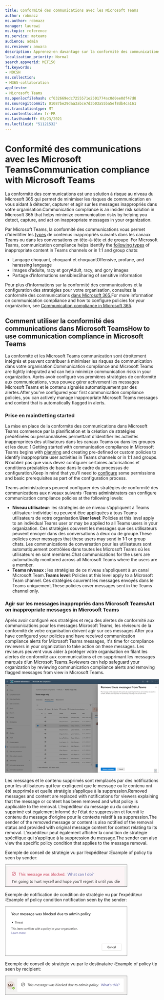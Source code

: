 ```yaml
---
title: Conformité des communications avec les Microsoft Teams
author: robmazz
ms.author: robmazz
manager: laurawi
ms.topic: reference
ms.service: msteams
audience: admin
ms.reviewer: anwara
description: Apprenez-en davantage sur la conformité des communications, qui fait partie du jeu de solutions de risque Insider, du point de vue Microsoft Teams (cela fait partie de la fonctionnalité de conformité des communications M365).
localization_priority: Normal
search.appverid: MET150
f1.keywords:
- NOCSH
ms.collection:
- M365-collaboration
appliesto:
- Microsoft Teams
ms.openlocfilehash: cf032669edc7255571e2501774ac0d0ee0df47d8
ms.sourcegitcommit: 01087be29daa3abce7d3b03a55ba5ef8db4ca161
ms.translationtype: MT
ms.contentlocale: fr-FR
ms.lasthandoff: 03/23/2021
ms.locfileid: "51121532"
---
```

# <a name="communication-compliance-with-microsoft-teams"></a><span data-ttu-id="99dd0-103">Conformité des communications avec les Microsoft Teams</span><span class="sxs-lookup"><span data-stu-id="99dd0-103">Communication compliance with Microsoft Teams</span></span>

<span data-ttu-id="99dd0-104">La conformité des communications est une solution à risque au niveau du Microsoft 365 qui permet de minimiser les risques de communication en vous aidant à détecter, capturer et agir sur les messages inappropriés dans votre organisation.</span><span class="sxs-lookup"><span data-stu-id="99dd0-104">Communication compliance is an insider risk solution in Microsoft 365 that helps minimize communication risks by helping you detect, capture, and act on inappropriate messages in your organization.</span></span>

<span data-ttu-id="99dd0-105">Par Microsoft Teams, la conformité des communications vous permet d’identifier les [types](/microsoft-365/compliance/communication-compliance-feature-reference) de contenus inappropriés suivants dans les canaux Teams ou dans les conversations en tête-à-tête et de groupe :</span><span class="sxs-lookup"><span data-stu-id="99dd0-105">For Microsoft Teams, communication compliance helps identify the [following types](/microsoft-365/compliance/communication-compliance-feature-reference) of inappropriate content in Teams channels or in 1:1 and group chats:</span></span>

- <span data-ttu-id="99dd0-106">Langage choquant, choquant et choquant</span><span class="sxs-lookup"><span data-stu-id="99dd0-106">Offensive, profane, and harassing language</span></span>
- <span data-ttu-id="99dd0-107">Images d’adulte, racy et gory</span><span class="sxs-lookup"><span data-stu-id="99dd0-107">Adult, racy, and gory images</span></span>
- <span data-ttu-id="99dd0-108">Partage d’informations sensibles</span><span class="sxs-lookup"><span data-stu-id="99dd0-108">Sharing of sensitive information</span></span>

<span data-ttu-id="99dd0-109">Pour plus d’informations sur la conformité des communications et la configuration des stratégies pour votre organisation, consultez la conformité des communications [dans Microsoft 365.](/microsoft-365/compliance/communication-compliance)</span><span class="sxs-lookup"><span data-stu-id="99dd0-109">For more information on communication compliance and how to configure policies for your organization, see [Communication compliance in Microsoft 365](/microsoft-365/compliance/communication-compliance).</span></span>

## <a name="how-to-use-communication-compliance-in-microsoft-teams"></a><span data-ttu-id="99dd0-110">Comment utiliser la conformité des communications dans Microsoft Teams</span><span class="sxs-lookup"><span data-stu-id="99dd0-110">How to use communication compliance in Microsoft Teams</span></span>

<span data-ttu-id="99dd0-111">La conformité et les Microsoft Teams communication sont étroitement intégrés et peuvent contribuer à minimiser les risques de communication dans votre organisation.</span><span class="sxs-lookup"><span data-stu-id="99dd0-111">Communication compliance and Microsoft Teams are tightly integrated and can help minimize communication risks in your organization.</span></span> <span data-ttu-id="99dd0-112">Après avoir configuré vos premières stratégies de conformité aux communications, vous pouvez gérer activement les messages Microsoft Teams et le contenu signalés automatiquement par des alertes.</span><span class="sxs-lookup"><span data-stu-id="99dd0-112">After you've configured your first communication compliance policies, you can actively manage inappropriate Microsoft Teams messages and content that is automatically flagged in alerts.</span></span>

### <a name="getting-started"></a><span data-ttu-id="99dd0-113">Prise en main</span><span class="sxs-lookup"><span data-stu-id="99dd0-113">Getting started</span></span>

<span data-ttu-id="99dd0-114">La mise en place de la conformité [](/microsoft-365/compliance/communication-compliance-plan) des communications dans Microsoft Teams commence par la planification et la création de stratégies prédéfinées ou personnalisées permettant d’identifier les activités inappropriées des utilisateurs dans les canaux Teams ou dans les groupes et les deux: 1.</span><span class="sxs-lookup"><span data-stu-id="99dd0-114">Getting started with communication compliance in Microsoft Teams begins with [planning](/microsoft-365/compliance/communication-compliance-plan) and creating pre-defined or custom policies to identify inappropriate user activities in Teams channels or in 1:1 and groups.</span></span> <span data-ttu-id="99dd0-115">N’oubliez pas que [](/microsoft-365/compliance/communication-compliance-configure) vous devez configurer certaines autorisations et conditions préalables de base dans le cadre du processus de configuration.</span><span class="sxs-lookup"><span data-stu-id="99dd0-115">Keep in mind that you'll need to [configure](/microsoft-365/compliance/communication-compliance-configure) some permissions and basic prerequisites as part of the configuration process.</span></span>

<span data-ttu-id="99dd0-116">Teams administrateurs peuvent configurer des stratégies de conformité des communications aux niveaux suivants :</span><span class="sxs-lookup"><span data-stu-id="99dd0-116">Teams administrators can configure communication compliance policies at the following levels:</span></span>

- <span data-ttu-id="99dd0-117">**Niveau utilisateur**: les stratégies de ce niveau s’appliquent à Teams utilisateur individuel ou peuvent être appliquées à tous Teams utilisateurs de votre organisation.</span><span class="sxs-lookup"><span data-stu-id="99dd0-117">**User level**: Policies at this level apply to an individual Teams user or may be applied to all Teams users in your organization.</span></span> <span data-ttu-id="99dd0-118">Ces stratégies couvrent les messages que ces utilisateurs peuvent envoyer dans des conversations à deux ou de groupe.</span><span class="sxs-lookup"><span data-stu-id="99dd0-118">These policies cover messages that these users may send in 1:1 or group chats.</span></span> <span data-ttu-id="99dd0-119">Les communications de conversation pour les utilisateurs sont automatiquement contrôlées dans toutes les Microsoft Teams où les utilisateurs en sont membres.</span><span class="sxs-lookup"><span data-stu-id="99dd0-119">Chat communications for the users are automatically monitored across all Microsoft Teams where the users are a member.</span></span>
- <span data-ttu-id="99dd0-120">**Teams niveaux :** les stratégies de ce niveau s’appliquent à un canal Microsoft Team.</span><span class="sxs-lookup"><span data-stu-id="99dd0-120">**Teams level**: Policies at this level apply to a Microsoft Team channel.</span></span> <span data-ttu-id="99dd0-121">Ces stratégies couvrent les messages envoyés dans le Teams uniquement.</span><span class="sxs-lookup"><span data-stu-id="99dd0-121">These policies cover messages sent in the Teams channel only.</span></span>

### <a name="act-on-inappropriate-messages-in-microsoft-teams"></a><span data-ttu-id="99dd0-122">Agir sur les messages inappropriés dans Microsoft Teams</span><span class="sxs-lookup"><span data-stu-id="99dd0-122">Act on inappropriate messages in Microsoft Teams</span></span>

<span data-ttu-id="99dd0-123">Après avoir configuré vos stratégies et reçu des alertes de conformité aux communications pour les messages Microsoft Teams, les réviseurs de la conformité de votre organisation doivent agir sur ces messages.</span><span class="sxs-lookup"><span data-stu-id="99dd0-123">After you have configured your policies and have received communication compliance alerts for Microsoft Teams messages, it's time for compliance reviewers in your organization to take action on these messages.</span></span> <span data-ttu-id="99dd0-124">Les réviseurs peuvent vous aider à protéger votre organisation en filant les alertes de conformité aux communications et en supprimant les messages marqués d’un Microsoft Teams.</span><span class="sxs-lookup"><span data-stu-id="99dd0-124">Reviewers can help safeguard your organization by reviewing communication compliance alerts and removing flagged messages from view in Microsoft Teams.</span></span>

![Supprimer un message dans Teams](./media/communication-compliance-remove-teams-message.png)

<span data-ttu-id="99dd0-126">Les messages et le contenu supprimés sont remplacés par des notifications pour les utilisateurs qui leur expliquent que le message ou le contenu ont été supprimés et quelle stratégie s’applique à la suppression.</span><span class="sxs-lookup"><span data-stu-id="99dd0-126">Removed messages and content are replaced with notifications for viewers explaining that the message or content has been removed and what policy is applicable to the removal.</span></span> <span data-ttu-id="99dd0-127">L’expéditeur du message ou du contenu supprimé est également informé de l’état de suppression et fournit le contenu du message d’origine pour le contexte relatif à sa suppression.</span><span class="sxs-lookup"><span data-stu-id="99dd0-127">The sender of the removed message or content is also notified of the removal status and provided with original message content for context relating to its removal.</span></span> <span data-ttu-id="99dd0-128">L’expéditeur peut également afficher la condition de stratégie spécifique qui s’applique à la suppression du message.</span><span class="sxs-lookup"><span data-stu-id="99dd0-128">The sender can also view the specific policy condition that applies to the message removal.</span></span>

<span data-ttu-id="99dd0-129">Exemple de conseil de stratégie vu par l’expéditeur :</span><span class="sxs-lookup"><span data-stu-id="99dd0-129">Example of policy tip seen by sender:</span></span>

![Conseil de stratégie pour l’expéditeur](./media/communication-compliance-warning-1.png)

<span data-ttu-id="99dd0-131">Exemple de notification de condition de stratégie vu par l’expéditeur :</span><span class="sxs-lookup"><span data-stu-id="99dd0-131">Example of policy condition notification seen by the sender:</span></span>

![Informations sur les conditions de stratégie de l’expéditeur](./media/communication-compliance-warning-2.png)

<span data-ttu-id="99dd0-133">Exemple de conseil de stratégie vu par le destinataire :</span><span class="sxs-lookup"><span data-stu-id="99dd0-133">Example of policy tip seen by recipient:</span></span>

![Conseil de stratégie pour le destinataire](./media/communication-compliance-warning-3.png)